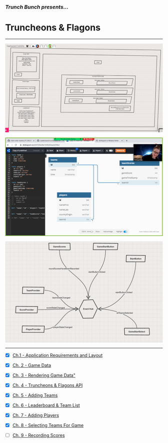 ### _Trunch Bunch presents..._
# Truncheons & Flagons

------------------------

![Wireframe Version 2](/images/sketchboard/wireframe-v2.png "Wireframe Version 2")


![Entity Relationship Diagram](/images/sketchboard/erd.png "Entity Relationship Diagram")

![Event-Flow Diagram](/images/sketchboard/event-flow.png "Event-Flow Diagram")


------------------------

- [x] [Ch.1 - Application Requirements and Layout](https://github.com/nashville-software-school/client-side-mastery/blob/cohort-42/book-2-glassdale-pd/chapters/TF_STRUCTURE_LAYOUT.md " Ch. 1 - Application Requirements & Layout")

- [x] [Ch. 2 - Game Data](https://github.com/nashville-software-school/client-side-mastery/blob/cohort-42/book-2-glassdale-pd/chapters/TF_GAME_DATA.md "Ch. 2 - Game Data")

- [x] [Ch. 3 - Rendering Game Data"](https://github.com/nashville-software-school/client-side-mastery/blob/cohort-42/book-2-glassdale-pd/chapters/TF_GAME_RENDER.md "Ch. 3 - Rendering Game Data")

- [x] [Ch. 4 - Truncheons & Flagons API](https://github.com/nashville-software-school/client-side-mastery/blob/cohort-42/book-2-glassdale-pd/chapters/TF_API.md "Ch. 4 - Truncheons & Flagons API")

- [x] [Ch. 5 - Adding Teams](https://github.com/nashville-software-school/client-side-mastery/blob/cohort-42/book-2-glassdale-pd/chapters/TF_FORMS.md "Ch. 5 - Adding Teams")

- [x] [Ch. 6 - Leaderboard & Team List](https://github.com/nashville-software-school/client-side-mastery/blob/cohort-42/book-2-glassdale-pd/chapters/TF_LEADERBOARD_TEAMS.md "Ch. 6 - Leaderboard & Team List")

- [x] [Ch. 7 - Adding Players](https://github.com/nashville-software-school/client-side-mastery/blob/cohort-42/book-2-glassdale-pd/chapters/TF_PLAYER_FORM.md "Ch. 7 - Adding Players")

- [x] [Ch. 8 - Selecting Teams For Game](https://github.com/nashville-software-school/client-side-mastery/blob/cohort-42/book-2-glassdale-pd/chapters/TF_CHOOSE_TEAMS.md "Ch. 8 - Selecting Teams For Game")

- [ ] [Ch. 9 - Recording Scores](https://github.com/nashville-software-school/client-side-mastery/blob/cohort-42/book-2-glassdale-pd/chapters/TF_ROUND_SCORES.md "Ch. 9 - Recording Scores")
